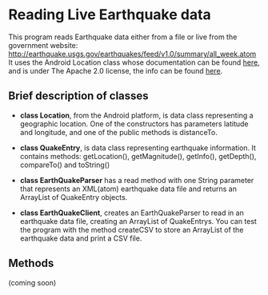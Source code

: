 # Reading Live Earthquake data

This program reads Earthquake data either from a file or live from the government website: http://earthquake.usgs.gov/earthquakes/feed/v1.0/summary/all_week.atom It uses the Android Location class whose documentation can be found [here](http://developer.android.com/reference/android/location/Location.html), and is under The Apache 2.0 license, the info can be found [here](http://www.apache.org/licenses/LICENSE-2.0).

## Brief description of classes

* **class Location**, from the Android platform, is data class representing a geographic location. One of the constructors has parameters latitude and longitude, and one of the public methods is distanceTo.

* **class QuakeEntry**, is data class representing earthquake information. It contains methods: getLocation(), getMagnitude(), getInfo(), getDepth(), compareTo() and toString()

* **class EarthQuakeParser** has a read method with one String parameter that represents an XML(atom) earthquake data file and returns an ArrayList of QuakeEntry objects.

* **class EarthQuakeClient**, creates an EarthQuakeParser to read in an earthquake data file, creating an ArrayList of QuakeEntrys. You can test the program with the method createCSV to store an ArrayList of the earthquake data and print a CSV file.

## Methods

(coming soon)
